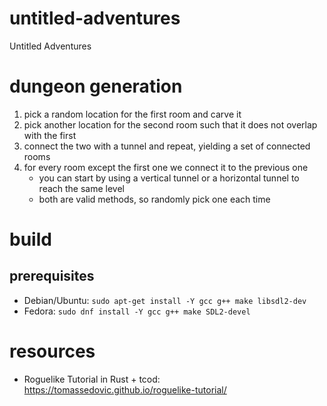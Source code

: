 # untitled-adventures
Untitled Adventures

# dungeon generation
1. pick a random location for the first room and carve it
1. pick another location for the second room such that it does not overlap with the first
1. connect the two with a tunnel and repeat, yielding a set of connected rooms
1. for every room except the first one we connect it to the previous one
    - you can start by using a vertical tunnel or a horizontal tunnel to reach the same level
    - both are valid methods, so randomly pick one each time

# build
## prerequisites
- Debian/Ubuntu: `sudo apt-get install -Y gcc g++ make libsdl2-dev`
- Fedora: `sudo dnf install -Y gcc g++ make SDL2-devel`

# resources
- Roguelike Tutorial in Rust + tcod: https://tomassedovic.github.io/roguelike-tutorial/
